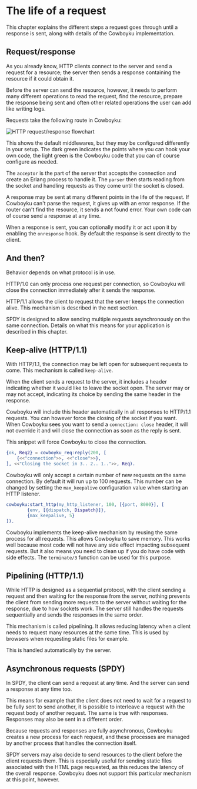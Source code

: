 The life of a request
=====================

This chapter explains the different steps a request
goes through until a response is sent, along with
details of the Cowboyku implementation.

Request/response
----------------

As you already know, HTTP clients connect to the server and
send a request for a resource; the server then sends a
response containing the resource if it could obtain it.

Before the server can send the resource, however, it
needs to perform many different operations to read the
request, find the resource, prepare the response being
sent and often other related operations the user can
add like writing logs.

Requests take the following route in Cowboyku:

![HTTP request/response flowchart](http_req_resp.png)

This shows the default middlewares, but they may be
configured differently in your setup. The dark green
indicates the points where you can hook your own code,
the light green is the Cowboyku code that you can of
course configure as needed.

The `acceptor` is the part of the server that accepts
the connection and create an Erlang process to handle
it. The `parser` then starts reading from the socket
and handling requests as they come until the socket
is closed.

A response may be sent at many different points in the
life of the request. If Cowboyku can't parse the request,
it gives up with an error response. If the router can't
find the resource, it sends a not found error. Your
own code can of course send a response at any time.

When a response is sent, you can optionally modify it
or act upon it by enabling the `onresponse` hook. By
default the response is sent directly to the client.

And then?
---------

Behavior depends on what protocol is in use.

HTTP/1.0 can only process one request per connection,
so Cowboyku will close the connection immediately after
it sends the response.

HTTP/1.1 allows the client to request that the server
keeps the connection alive. This mechanism is described
in the next section.

SPDY is designed to allow sending multiple requests
asynchronously on the same connection. Details on what
this means for your application is described in this
chapter.

Keep-alive (HTTP/1.1)
---------------------

With HTTP/1.1, the connection may be left open for
subsequent requests to come. This mechanism is called
`keep-alive`.

When the client sends a request to the server, it includes
a header indicating whether it would like to leave the
socket open. The server may or may not accept, indicating
its choice by sending the same header in the response.

Cowboyku will include this header automatically in all
responses to HTTP/1.1 requests. You can however force
the closing of the socket if you want. When Cowboyku sees
you want to send a `connection: close` header, it will
not override it and will close the connection as soon
as the reply is sent.

This snippet will force Cowboyku to close the connection.

``` erlang
{ok, Req2} = cowboyku_req:reply(200, [
    {<<"connection">>, <<"close">>},
], <<"Closing the socket in 3.. 2.. 1..">>, Req).
```

Cowboyku will only accept a certain number of new requests
on the same connection. By default it will run up to 100
requests. This number can be changed by setting the
`max_keepalive` configuration value when starting an
HTTP listener.

``` erlang
cowboyku:start_http(my_http_listener, 100, [{port, 8080}], [
        {env, [{dispatch, Dispatch}]},
        {max_keepalive, 5}
]).
```

Cowboyku implements the keep-alive mechanism by reusing
the same process for all requests. This allows Cowboyku
to save memory. This works well because most code will
not have any side effect impacting subsequent requests.
But it also means you need to clean up if you do have
code with side effects. The `terminate/3` function can
be used for this purpose.

Pipelining (HTTP/1.1)
---------------------

While HTTP is designed as a sequential protocol, with
the client sending a request and then waiting for the
response from the server, nothing prevents the client
from sending more requests to the server without waiting
for the response, due to how sockets work. The server
still handles the requests sequentially and sends the
responses in the same order.

This mechanism is called pipelining. It allows reducing
latency when a client needs to request many resources
at the same time. This is used by browsers when requesting
static files for example.

This is handled automatically by the server.

Asynchronous requests (SPDY)
----------------------------

In SPDY, the client can send a request at any time.
And the server can send a response at any time too.

This means for example that the client does not need
to wait for a request to be fully sent to send another,
it is possible to interleave a request with the request
body of another request. The same is true with responses.
Responses may also be sent in a different order.

Because requests and responses are fully asynchronous,
Cowboyku creates a new process for each request, and these
processes are managed by another process that handles the
connection itself.

SPDY servers may also decide to send resources to the
client before the client requests them. This is especially
useful for sending static files associated with the HTML
page requested, as this reduces the latency of the overall
response. Cowboyku does not support this particular mechanism
at this point, however.
